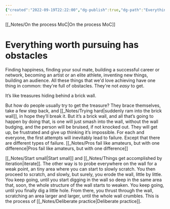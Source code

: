 ```yaml
---
{"created":"2022-09-19T22:22:00","dg-publish":true,"dg-path":"Everything worth pursuing has obstacles.md","permalink":"/everything-worth-pursuing-has-obstacles/","dgPassFrontmatter":true,"updated":"2024-12-22T16:24:09.246+01:00"}
---
```


[[_Notes/On the process MoC\|On the process MoC]]
# Everything worth pursuing has obstacles
Finding happiness, finding your soul mate, building a successful career or network, becoming an artist or an elite athlete, inventing new things, building an audience.
All these things that we'd love achieving have one thing in common: they're full of obstacles. They're not *easy* to get.

It’s like treasures hiding behind a brick wall.

But how do people usually try to get the treasure? They brace themselves, take a few step back, and [[_Notes/Trying hard\|suddenly ram into the brick wall]], in hope they’ll break it. But it’s a brick wall, and all that’s going to happen by doing that, is one will just smash into the wall, without the wall budging, and the person will be bruised, if not knocked out. They will get up, be frustrated and give up thinking it’s impossible. For each and everyone, the first attempts will inevitably lead to failure. Except that there are different types of failure. [[_Notes/Pros fail like amateurs, but with one difference\|Pros fail like amateurs, but with one difference]]

[[_Notes/Start small\|Start small]] and [[_Notes/Things get accomplished by iteration\|iterate]].
The other way is to probe everywhere on the wall for a weak point, an tiny area where you can start to slowly scratch. You then proceed to scratch, and slowly, but surely, you erode the wall, little by little. You keep going, until you start digging in the wall so deep in the same area that, soon, the whole structure of the wall starts to weaken. You keep going, until you finally dig a little hole. From there, you thrust through the wall, scratching an area larger and larger, until the whole wall crumbles. This is the process of [[_Notes/Deliberate practice\|Deliberate practice]].